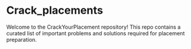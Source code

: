 # Crack_placements
Welcome to the CrackYourPlacement repository! This repo contains a curated list of important problems and solutions required for placement preparation.
